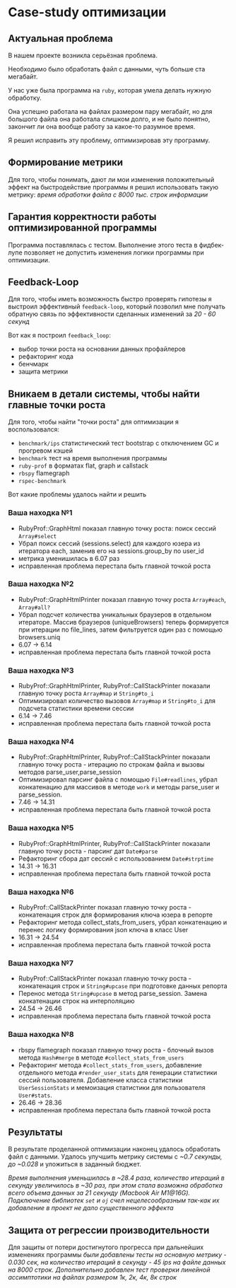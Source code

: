 # Case-study оптимизации

## Актуальная проблема
В нашем проекте возникла серьёзная проблема.

Необходимо было обработать файл с данными, чуть больше ста мегабайт.

У нас уже была программа на `ruby`, которая умела делать нужную обработку.

Она успешно работала на файлах размером пару мегабайт, но для большого файла она работала слишком долго, и не было понятно, закончит ли она вообще работу за какое-то разумное время.

Я решил исправить эту проблему, оптимизировав эту программу.

## Формирование метрики
Для того, чтобы понимать, дают ли мои изменения положительный эффект на быстродействие программы я решил использовать такую метрику: *время обработки файла с 8000 тыс. строк информации*

## Гарантия корректности работы оптимизированной программы
Программа поставлялась с тестом. Выполнение этого теста в фидбек-лупе позволяет не допустить изменения логики программы при оптимизации.

## Feedback-Loop
Для того, чтобы иметь возможность быстро проверять гипотезы я выстроил эффективный `feedback-loop`, который позволил мне получать обратную связь по эффективности сделанных изменений за *20 - 60 секунд*

Вот как я построил `feedback_loop`:
- выбор точки роста на основании данных профайлеров
- рефакторинг кода
- бенчмарк
- защита метрики
## Вникаем в детали системы, чтобы найти главные точки роста
Для того, чтобы найти "точки роста" для оптимизации я воспользовался:
- `benchmark/ips` статистический тест bootstrap с отключением GC и прогревом кэшей
- `benchmark` тест на время выполнения программы
- `ruby-prof` в форматах flat, graph и callstack
- `rbspy` flamegraph
- `rspec-benchmark`

Вот какие проблемы удалось найти и решить

### Ваша находка №1
- RubyProf::GraphHtml показал главную точку роста: поиск сессий `Array#select`
- Убрал поиск сессий (sessions.select) для каждого юзера из итератора each, заменив его на sessions.group_by по user_id
- метрика уменишилась в 6.07 раз
- исправленная проблема перестала быть главной точкой роста

### Ваша находка №2
- RubyProf::GraphHtmlPrinter показал главную точку роста `Array#each`, `Array#all?`
- Убрал подсчет количества уникальных браузеров в отдельном итераторе. Массив браузеров (uniqueBrowsers) теперь формируется при итерации по file_lines, затем фильтруется один раз с помощью browsers.uniq
- 6.07 -> 6.14
- исправленная проблема перестала быть главной точкой роста

### Ваша находка №3
- RubyProf::GraphHtmlPrinter, RubyProf::CallStackPrinter показали главную точку роста `Array#map` и `String#to_i`
- Оптимизировал количество вызовов `Array#map` и `String#to_i` для подсчета статистики времени сессии
- 6.14 -> 7.46
- исправленная проблема перестала быть главной точкой роста

### Ваша находка №4
- RubyProf::GraphHtmlPrinter, RubyProf::CallStackPrinter показали главную точку роста - итерацию по строкам файла и вызовы методов parse_user,parse_session
- Оптимизировал парсинг файла с помощью `File#readlines`, убрал конкатенацию для массивов в методе `work` и методы parse_user и parse_session.
- 7.46 -> 14.31
- исправленная проблема перестала быть главной точкой роста

### Ваша находка №5
- RubyProf::GraphHtmlPrinter, RubyProf::CallStackPrinter показали главную точку роста - парсинг дат `Date#parse`
- Рефакторинг сбора дат сессий с использованием `Date#strptime`
- 14.31 -> 16.31
- исправленная проблема перестала быть главной точкой роста

### Ваша находка №6
- RubyProf::CallStackPrinter показал главную точку роста - конкатенация строк для формирования ключа юзера в репорте
- Рефакторинг метода collect_stats_from_users, убрал конкатенацию и перенес логику формирования json ключа в класс User
- 16.31 -> 24.54
- исправленная проблема перестала быть главной точкой роста

### Ваша находка №7
- RubyProf::CallStackPrinter показал главную точку роста - конкатенация строк и `String#upcase` при подготовке данных репорта
- Перенос метода `String#upcase` в метод parse_session. Замена конкатенации строк на интерполяцию
- 24.54 -> 26.46
- исправленная проблема перестала быть главной точкой роста

### Ваша находка №8
- rbspy flamegraph показал главную точку роста - блочный вызов метода `Hash#merge` в методе `#collect_stats_from_users`
- Рефакторинг метода `#collect_stats_from_users`, добавление отдельного метода `#render_user_stats` для генерации статистики сессий пользователя. Добавление класса статистики `UserSessionStats` и мемоизация статистики для пользователя `User#stats`.
- 26.46 -> 28.36
- исправленная проблема перестала быть главной точкой роста

## Результаты
В результате проделанной оптимизации наконец удалось обработать файл с данными.
Удалось улучшить метрику системы с *~0.7 секунды, до ~0.028* и уложиться в заданный бюджет.

*Время выполнения уменьшилась в ~28.4 раза, количество итераций в секунду увеличилось в ~30 раз, при этом стала возможна обработка всего объема данных за 21 секунду (Macbook Air M1@16G). Подключение библиотек `set` и `oj` счел нецелесообразным так-как их добавление в проект не дало существенного эффекта*

## Защита от регрессии производительности
Для защиты от потери достигнутого прогресса при дальнейших изменениях программы *были добавлены тесты на основную метрику - 0.030 сек, на количество итераций в секунду - 45 ips на файле данных на 8000 строк. Дополнительно добавлен тест проверки линейной ассимптотики на файлах размером 1к, 2к, 4к, 8к строк*

